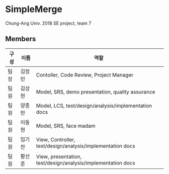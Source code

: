 ﻿# SimpleMerge
Chung-Ang Univ. 2018 SE project, team 7

## Members
구성|이름|역할
---|---|---------
팀장|김정민|Contoller, Code Review, Project Manager
팀원|김상헌|Model, SRS, demo presentation, quality assurance
팀원|양종만|Model, LCS, test/design/analysis/implementation docs
팀원|이동현|Model, SRS, face madam
팀원|임기찬|View, Controller, test/design/analysis/implementation docs
팀원|황선준|View, presentation, test/design/analysis/implementation docs

